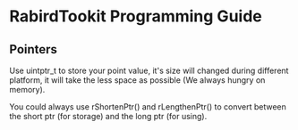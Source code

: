 # RabirdTookit Programming Guide

## Pointers

Use uintptr_t to store your point value, it's size will changed during different platform, it will take the less space as possible (We always hungry on memory).

You could always use rShortenPtr() and rLengthenPtr() to convert between the short ptr (for storage) and the long ptr (for using).
